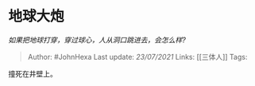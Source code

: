 # 地球大炮
*如果把地球打穿，穿过球心，人从洞口跳进去，会怎么样?*

> Author: #JohnHexa
Last update: *23/07/2021* 
Links: [[三体人]]
Tags:  

 
撞死在井壁上。



